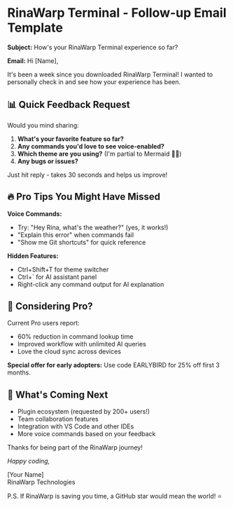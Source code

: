 # RinaWarp Terminal - Follow-up Email Template

**Subject:** How's your RinaWarp Terminal experience so far? 

**Email:**
Hi [Name],

It's been a week since you downloaded RinaWarp Terminal! I wanted to personally check in and see how your experience has been.

## 📊 Quick Feedback Request

Would you mind sharing:
1. **What's your favorite feature so far?**
2. **Any commands you'd love to see voice-enabled?**  
3. **Which theme are you using?** (I'm partial to Mermaid 🧜‍♀️)
4. **Any bugs or issues?**

Just hit reply - takes 30 seconds and helps us improve!

## 🔥 Pro Tips You Might Have Missed

**Voice Commands:**
- Try: "Hey Rina, what's the weather?" (yes, it works!)
- "Explain this error" when commands fail
- "Show me Git shortcuts" for quick reference

**Hidden Features:**
- Ctrl+Shift+T for theme switcher
- Ctrl+` for AI assistant panel
- Right-click any command output for AI explanation

## 🌟 Considering Pro?

Current Pro users report:
- 60% reduction in command lookup time
- Improved workflow with unlimited AI queries
- Love the cloud sync across devices

**Special offer for early adopters:** Use code EARLYBIRD for 25% off first 3 months.

## 🚀 What's Coming Next

- Plugin ecosystem (requested by 200+ users!)
- Team collaboration features
- Integration with VS Code and other IDEs
- More voice commands based on your feedback

Thanks for being part of the RinaWarp journey!

*Happy coding,*

[Your Name]  
RinaWarp Technologies

P.S. If RinaWarp is saving you time, a GitHub star would mean the world! ⭐

